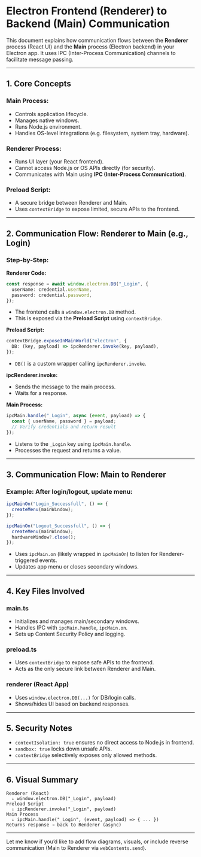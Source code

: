 # Electron Frontend (Renderer) to Backend (Main) Communication

This document explains how communication flows between the **Renderer** process (React UI) and the **Main** process (Electron backend) in your Electron app. It uses IPC (Inter-Process Communication) channels to facilitate message passing.

---

## 1. Core Concepts

### Main Process:

- Controls application lifecycle.
- Manages native windows.
- Runs Node.js environment.
- Handles OS-level integrations (e.g. filesystem, system tray, hardware).

### Renderer Process:

- Runs UI layer (your React frontend).
- Cannot access Node.js or OS APIs directly (for security).
- Communicates with Main using **IPC (Inter-Process Communication)**.

### Preload Script:

- A secure bridge between Renderer and Main.
- Uses `contextBridge` to expose limited, secure APIs to the frontend.

---

## 2. Communication Flow: Renderer to Main (e.g., Login)

### Step-by-Step:

**Renderer Code:**

```ts
const response = await window.electron.DB("_Login", {
  userName: credential.userName,
  password: credential.password,
});
```

- The frontend calls a `window.electron.DB` method.
- This is exposed via the **Preload Script** using `contextBridge`.

**Preload Script:**

```ts
contextBridge.exposeInMainWorld("electron", {
  DB: (key, payload) => ipcRenderer.invoke(key, payload),
});
```

- `DB()` is a custom wrapper calling `ipcRenderer.invoke`.

**ipcRenderer.invoke:**

- Sends the message to the main process.
- Waits for a response.

**Main Process:**

```ts
ipcMain.handle("_Login", async (event, payload) => {
  const { userName, password } = payload;
  // Verify credentials and return result
});
```

- Listens to the `_Login` key using `ipcMain.handle`.
- Processes the request and returns a value.

---

## 3. Communication Flow: Main to Renderer

### Example: After login/logout, update menu:

```ts
ipcMainOn("Login_Successfull", () => {
  createMenu(mainWindow);
});

ipcMainOn("Logout_Successfull", () => {
  createMenu(mainWindow);
  hardwareWindow?.close();
});
```

- Uses `ipcMain.on` (likely wrapped in `ipcMainOn`) to listen for Renderer-triggered events.
- Updates app menu or closes secondary windows.

---

## 4. Key Files Involved

### main.ts

- Initializes and manages main/secondary windows.
- Handles IPC with `ipcMain.handle`, `ipcMain.on`.
- Sets up Content Security Policy and logging.

### preload.ts

- Uses `contextBridge` to expose safe APIs to the frontend.
- Acts as the only secure link between Renderer and Main.

### renderer (React App)

- Uses `window.electron.DB(...)` for DB/login calls.
- Shows/hides UI based on backend responses.

---

## 5. Security Notes

- `contextIsolation: true` ensures no direct access to Node.js in frontend.
- `sandbox: true` locks down unsafe APIs.
- `contextBridge` selectively exposes only allowed methods.

---

## 6. Visual Summary

```text
Renderer (React)
  ↓ window.electron.DB("_Login", payload)
Preload Script
  ↓ ipcRenderer.invoke("_Login", payload)
Main Process
  ↓ ipcMain.handle("_Login", (event, payload) => { ... })
Returns response → back to Renderer (async)
```

---

Let me know if you’d like to add flow diagrams, visuals, or include reverse communication (Main to Renderer via `webContents.send`).

